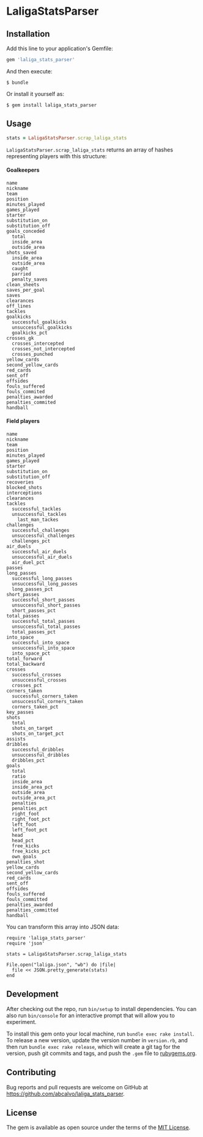 # LaligaStatsParser

## Installation

Add this line to your application's Gemfile:

```ruby
gem 'laliga_stats_parser'
```

And then execute:

    $ bundle

Or install it yourself as:

    $ gem install laliga_stats_parser

## Usage

```ruby
stats = LaligaStatsParser.scrap_laliga_stats
```

```LaligaStatsParser.scrap_laliga_stats``` returns an array of hashes representing players with this structure:

#### Goalkeepers
```
name
nickname
team
position
minutes_played
games_played
starter
substitution_on
substitution_off
goals_conceded
  total
  inside_area
  outside_area
shots_saved
  inside_area
  outside_area
  caught
  parried
  penalty_saves
clean_sheets
saves_per_goal
saves
clearances
off_lines
tackles
goalkicks
  successful_goalkicks
  unsuccessful_goalkicks
  goalkicks_pct
crosses_gk
  crosses_intercepted
  crosses_not_intercepted
  crosses_punched
yellow_cards
second_yellow_cards
red_cards
sent_off
offsides
fouls_suffered
fouls_commited
penalties_awarded
penalties_commited
handball
```

#### Field players
```
name
nickname
team
position
minutes_played
games_played
starter
substitution_on
substitution_off
recoveries
blocked_shots
interceptions
clearances
tackles
  successful_tackles
  unsuccessful_tackles
	last_man_tackes
challenges
  successful_challenges
  unsuccessful_challenges
  challenges_pct
air_duels
  successful_air_duels
  unsuccessful_air_duels
  air_duel_pct
passes
long_passes
  successful_long_passes
  unsuccessful_long_passes
  long_passes_pct
short_passes
  successful_short_passes
  unsuccessful_short_passes
  short_passes_pct
total_passes
  successful_total_passes
  unsuccessful_total_passes
  total_passes_pct
into_space
  successful_into_space
  unsuccessful_into_space
  into_space_pct
total_forward
total_backward
crosses
  successful_crosses
  unsuccessful_crosses
  crosses_pct
corners_taken
  successful_corners_taken
  unsuccessful_corners_taken
  corners_taken_pct
key_passes
shots
  total
  shots_on_target
  shots_on_target_pct
assists
dribbles
  successful_dribbles
  unsuccessful_dribbles
  dribbles_pct
goals
  total
  ratio
  inside_area
  inside_area_pct
  outside_area
  outside_area_pct
  penalties
  penalties_pct
  right_foot
  right_foot_pct
  left_foot
  left_foot_pct
  head
  head_pct
  free_kicks
  free_kicks_pct
  own_goals
penalties_shot
yellow_cards
second_yellow_cards
red_cards
sent_off
offsides
fouls_suffered
fouls_committed
penalties_awarded
penalties_committed
handball
```

You can transform this array into JSON data:
```
require 'laliga_stats_parser'
require 'json'

stats = LaligaStatsParser.scrap_laliga_stats

File.open("laliga.json", "wb") do |file|
  file << JSON.pretty_generate(stats)
end
```

## Development

After checking out the repo, run `bin/setup` to install dependencies. You can also run `bin/console` for an interactive prompt that will allow you to experiment.

To install this gem onto your local machine, run `bundle exec rake install`. To release a new version, update the version number in `version.rb`, and then run `bundle exec rake release`, which will create a git tag for the version, push git commits and tags, and push the `.gem` file to [rubygems.org](https://rubygems.org).

## Contributing

Bug reports and pull requests are welcome on GitHub at https://github.com/abcalvo/laliga_stats_parser.


## License

The gem is available as open source under the terms of the [MIT License](http://opensource.org/licenses/MIT).
